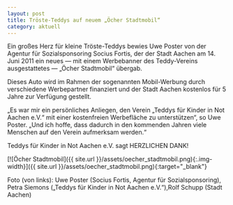 ```yaml
---
layout: post
title: Tröste-Teddys auf neuem „Öcher Stadtmobil“
category: aktuell
---
```


Ein großes Herz für kleine Tröste-Teddys bewies Uwe Poster von der Agentur für Sozialsponsoring Socius Fortis, der der Stadt Aachen am 14. Juni 2011 ein neues — mit einem Werbebanner des Teddy-Vereins ausgestattetes — „Öcher Stadtmobil“ übergab.

Dieses Auto wird im Rahmen der sogenannten Mobil-Werbung durch verschiedene Werbepartner finanziert und der Stadt Aachen kostenlos für 5 Jahre zur Verfügung gestellt.

„Es war mir ein persönliches Anliegen, den Verein „Teddys für Kinder in Not Aachen e.V.“ mit einer kostenfreien Werbefläche zu unterstützen“, so Uwe Poster. „Und ich hoffe, dass dadurch in den kommenden Jahren viele Menschen auf den Verein aufmerksam werden.“

Teddys für Kinder in Not Aachen e.V. sagt HERZLICHEN DANK!

[![Öcher Stadtmobil]({{ site.url }}/assets/oecher_stadtmobil.png){:.img-width}]({{ site.url }}/assets/oecher_stadtmobil.png){:target="_blank"}

Foto (von links): Uwe Poster (Socius Fortis, Agentur für Sozialsponsoring), Petra Siemons („Teddys für Kinder in Not Aachen e.V.“),Rolf Schupp (Stadt Aachen) 
